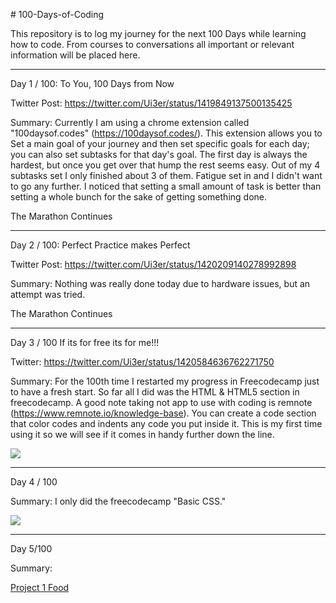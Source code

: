 <p># 100-Days-of-Coding</p>
<p>This repository is to log my journey for the next 100 Days while learning how to code. From courses to conversations all important or relevant information will be placed here. </p>
<hr>
Day 1 / 100: To You, 100 Days from Now

Twitter Post: https://twitter.com/Ui3er/status/1419849137500135425

Summary: Currently I am using a chrome extension called "100daysof.codes" (https://100daysof.codes/). This extension allows you to Set a main goal of your journey and then set              specific goals for each day; you can also set subtasks for that day's goal. The first day is always the hardest, but once you get over that hump the rest seems easy. Out          of my 4 subtasks set I only finished about 3 of them. Fatigue set in and I didn't want to go any further. I noticed that setting a small amount of task is better than              setting a whole bunch for the sake of getting something done. 

The Marathon Continues
<hr>
Day 2 / 100: Perfect Practice makes Perfect

Twitter Post: https://twitter.com/Ui3er/status/1420209140278992898

Summary: Nothing was really done today due to hardware issues, but an attempt was tried.

The Marathon Continues
<hr>
Day 3 / 100 If its for free its for me!!!

Twitter: https://twitter.com/Ui3er/status/1420584636762271750

Summary: For the 100th time I restarted my progress in Freecodecamp just to have a fresh start. So far all I did was the HTML & HTML5 section in freecodecamp. A good note taking          not app to use with coding is remnote (https://www.remnote.io/knowledge-base). You can create a code section that color codes and indents any code you put inside it.            This is my first time using it so we will see if it comes in handy further down the line.

<img src="https://user-images.githubusercontent.com/28234609/127427084-f11c8bcc-8986-41a3-95be-f4642908159d.png">
<hr>
Day 4 / 100 

Summary: I only did the freecodecamp "Basic CSS."

<img src="https://user-images.githubusercontent.com/28234609/127589580-f9f5a770-15bf-43a8-a20f-7633cecfd2c8.png">
<hr>
<p> Day 5/100</p>
<p> Summary: </p>
<p> <a href="https://github.com/T000bias/10-Mega-Responsive-Websites-with-HTML-CSS-JavaScript"> Project 1 Food </a>



